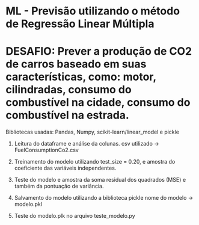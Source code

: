 # ML - Previsão utilizando o método de Regressão Linear Múltipla
# DESAFIO: Prever a produção de CO2 de carros baseado em suas características, como: motor, cilindradas, consumo do combustível na cidade, consumo do combustível na estrada.
Bibliotecas usadas: Pandas, Numpy, scikit-learn/linear_model e pickle

1. Leitura do dataframe e análise da colunas.
   csv utilizado -> FuelConsumptionCo2.csv

2. Treinamento do modelo utilizando test_size = 0.20, e amostra do coeficiente das variáveis independentes.

4. Teste do modelo e amostra da soma residual dos quadrados (MSE) e também da pontuação de variância.

5. Salvamento do modelo utilizando a biblioteca pickle
   nome do modelo -> modelo.pkl
 
6. Teste do modelo.plk no arquivo teste_modelo.py
